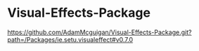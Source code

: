 # Visual-Effects-Package
https://github.com/AdamMcguigan/Visual-Effects-Package.git?path=/Packages/ie.setu.visualeffect#v0.7.0
